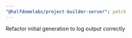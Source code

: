 ```yaml
---
"@halfdomelabs/project-builder-server": patch
---
```


Refactor initial generation to log output correctly
